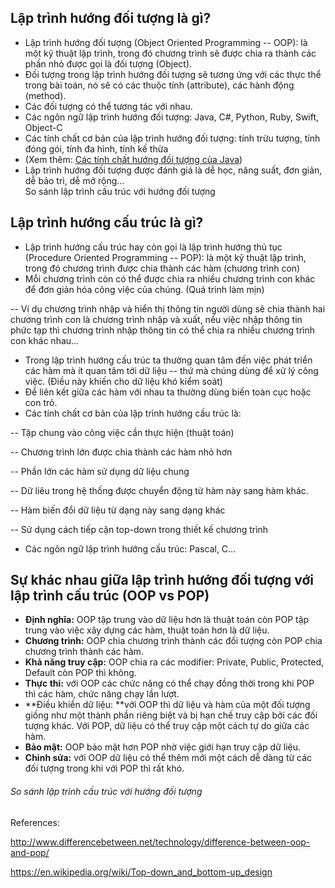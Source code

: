 Lập trình hướng đối tượng là gì?
--------------------------------

-   Lập trình hướng đối tượng (Object Oriented Programming -- OOP): là một kỹ thuật lập trình, trong đó chương trình sẽ được chia ra thành các phần nhỏ được gọi là đối tượng (Object).
-   Đối tượng trong lập trình hướng đối tượng sẽ tương ứng với các thực thể trong bài toán, nó sẽ có các thuộc tính (attribute), các hành động (method).
-   Các đối tượng có thể tương tác với nhau.
-   Các ngôn ngữ lập trình hướng đối tượng: Java, C#, Python, Ruby, Swift, Object-C
-   Các tính chất cơ bản của lập trình hướng đối tượng: tính trừu tượng, tính đóng gói, tính đa hình, tính kế thừa
-   (Xem thêm: [Các tính chất hướng đối tượng của Java](/java/cac-tinh-chat-huong-doi-tuong-cua-java))
-   Lập trình hướng đối tượng được đánh giá là dễ học, năng suất, đơn giản, dễ bảo trì, dễ mở rộng...\
    So sánh lập trình cấu trúc với hướng đối tượng

Lập trình hướng cấu trúc là gì?
-------------------------------

-   Lập trình hướng cấu trúc hay còn gọi là lập trình hướng thủ tục (Procedure Oriented Programming -- POP): là một kỹ thuật lập trình, trong đó chương trình được chia thành các hàm (chương trình con)
-   Mỗi chương trình còn có thể được chia ra nhiều chương trình con khác để đơn giản hóa công việc của chúng. (Quá trình làm mịn)

-- Ví dụ chương trình nhập và hiển thị thông tin người dùng sẽ chia thành hai chương trình con là chương trình nhập và xuất, nếu việc nhập thông tin phức tạp thì chương trình nhập thông tin có thể chia ra nhiều chương trình con khác nhau...

-   Trong lập trình hướng cấu trúc ta thường quan tâm đến việc phát triển các hàm mà ít quan tâm tới dữ liệu -- thứ mà chúng dùng để xử lý công việc. (Điều này khiến cho dữ liệu khó kiểm soát)
-   Để liên kết giữa các hàm với nhau ta thường dùng biến toàn cục hoặc con trỏ.
-   Các tính chất cơ bản của lập trình hướng cấu trúc là:

-- Tập chung vào công việc cần thực hiện (thuật toán)

-- Chương trình lớn được chia thành các hàm nhỏ hơn

-- Phần lớn các hàm sử dụng dữ liệu chung

-- Dữ liêu trong hệ thống được chuyển động từ hàm này sang hàm khác.

-- Hàm biến đổi dữ liệu từ dạng này sang dạng khác

-- Sử dụng cách tiếp cận top-down trong thiết kế chương trình

-   Các ngôn ngữ lập trình hướng cấu trúc: Pascal, C...

Sự khác nhau giữa lập trình hướng đối tượng với lập trình cấu trúc (OOP vs POP)
-------------------------------------------------------------------------------

-   **Định nghĩa:** OOP tập trung vào dữ liệu hơn là thuật toán còn POP tập trung vào việc xây dựng các hàm, thuật toán hơn là dữ liệu.
-   **Chương trình:** OOP chia chương trình thành các đối tượng còn POP chia chương trình thành các hàm.
-   **Khả năng truy cập:** OOP chia ra các modifier: Private, Public, Protected, Default còn POP thì không.
-   **Thực thi:** với OOP các chức năng có thể chạy đồng thời trong khi POP thì các hàm, chức năng chạy lần lượt.
-   **Điều khiển dữ liệu: **với OOP thì dữ liệu và hàm của một đối tượng giống như một thành phần riêng biệt và bị hạn chế truy cập bởi các đối tượng khác. Với POP, dữ liệu có thể truy cập một cách tự do giữa các hàm.
-   **Bảo mật:** OOP bảo mật hơn POP nhờ việc giới hạn truy cập dữ liệu.
-   **Chỉnh sửa:** với OOP dữ liệu có thể thêm mới một cách dễ dàng từ các đối tượng trong khi với POP thì rất khó.

###### So sánh lập trình cấu trúc với hướng đối tượng

References:

<http://www.differencebetween.net/technology/difference-between-oop-and-pop/>

<https://en.wikipedia.org/wiki/Top-down_and_bottom-up_design>